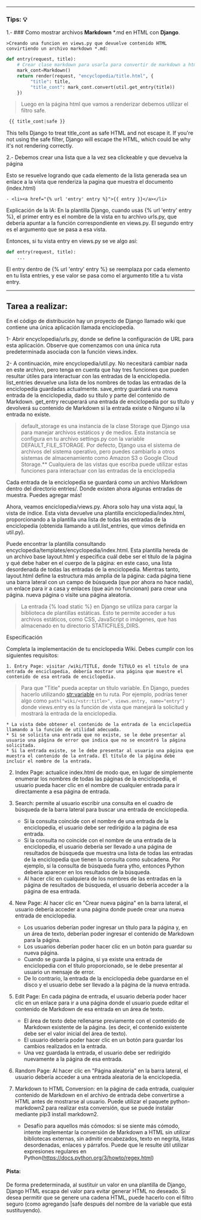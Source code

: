 
***
### Tips: :bulb:

1.- ### Como mostrar archivos **Markdown** *.md en HTML con **Django**.

    >Creando una funcion en views.py que devuelve contenido HTML convirtiendo un archivo markdown *.md:

    

```python
def entry(request, title):
    # Crear clase markdown para usarla para convertir de markdown a html
    mark_cont=Markdown()
    return render(request, "encyclopedia/title.html", {
         "title": title,
         "title_cont": mark_cont.convert(util.get_entry(title))
    })
``` 

   >Luego en la página html que vamos a renderizar debemos utilizar el filtro safe.

   ```python
    {{ title_cont|safe }}
   ```

This tells Django to treat title_cont as safe HTML and not escape it. If you're not using the safe filter, Django will escape the HTML, which could be why it's not rendering correctly.

2.- Debemos crear una lista que a la vez sea clickeable y que devuelva la página 

Esto se resuelve logrando que cada elemento de la lista generada sea un enlace a la vista que renderiza la pagina que muestra el documento (index.html)


    - <li><a href="{% url 'entry' entry %}">{{ entry }}</a></li>

Explicación de la IA: 
En la plantilla Django, cuando usas {% url 'entry' entry %}, el primer entry es el nombre de la vista en tu archivo urls.py, que debería apuntar a la función correspondiente en views.py. El segundo entry es el argumento que se pasa a esa vista.

Entonces, si tu vista entry en views.py se ve algo así:
```python
def entry(request, title):
    ...
```

El entry dentro de {% url 'entry' entry %} se reemplaza por cada elemento en tu lista entries, y ese valor se pasa como el argumento title a tu vista entry.

***
## Tarea a realizar:

En el código de distribución hay un proyecto de Django llamado wiki que contiene una única aplicación llamada enciclopedia.

1- Abrir encyclopedia/urls.py, donde se define la configuración de URL para esta aplicación. Observe que comenzamos con una única ruta predeterminada asociada con la función views.index.

2- A continuación, mire encyclopedia/util.py. No necesitará cambiar nada en este archivo, pero tenga en cuenta que hay tres funciones que pueden resultar útiles para interactuar con las entradas de la enciclopedia. list_entries devuelve una lista de los nombres de todas las entradas de la enciclopedia guardadas actualmente. save_entry guardará una nueva entrada de la enciclopedia, dado su título y parte del contenido de Markdown. get_entry recuperará una entrada de enciclopedia por su título y devolverá su contenido de Markdown si la entrada existe o Ninguno si la entrada no existe.

> default_storage es una instancia de la clase Storage que Django usa para manejar archivos estáticos y de medios. Esta instancia se configura en tu archivo settings.py con la variable DEFAULT_FILE_STORAGE. Por defecto, Django usa el sistema de archivos del sistema operativo, pero puedes cambiarlo a otros sistemas de almacenamiento como Amazon S3 o Google Cloud Storage.** Cualquiera de las vistas que escriba puede utilizar estas funciones para interactuar con las entradas de la enciclopedia

Cada entrada de la enciclopedia se guardará como un archivo Markdown dentro del directorio entries/. Donde existen ahora algunas entradas de muestra. Puedes agregar más!

Ahora, veamos enciclopedia/views.py. Ahora solo hay una vista aquí, la vista de índice. Esta vista devuelve una plantilla enciclopedia/index.html, proporcionando a la plantilla una lista de todas las entradas de la enciclopedia (obtenida llamando a util.list_entries, que vimos definida en util.py).

Puede encontrar la plantilla consultando encyclopedia/templates/encyclopedia/index.html. Esta plantilla hereda de un archivo base layout.html y especifica cuál debe ser el título de la página y qué debe haber en el cuerpo de la página: en este caso, una lista desordenada de todas las entradas de la enciclopedia. Mientras tanto, layout.html define la estructura más amplia de la página: cada página tiene una barra lateral con un campo de búsqueda (que por ahora no hace nada), un enlace para ir a casa y enlaces (que aún no funcionan) para crear una página. nueva página o visite una página aleatoria.

> La entrada {% load static %} en Django se utiliza para cargar la biblioteca de plantillas estáticas. Esto te permite acceder a tus archivos estáticos, como CSS, JavaScript o imágenes, que has almacenado en tu directorio STATICFILES_DIRS.


Especificación

Completa la implementación de tu enciclopedia Wiki. Debes cumplir con los siguientes requisitos:

    1. Entry Page: visitar /wiki/TITLE, donde TíTULO es el título de una entrada de enciclopedia, debería mostrar una página que muestre el contenido de esa entrada de enciclopedia.

> Para que "Title" pueda aceptar un título variable. En Django, puedes hacerlo utilizando <str:variable> en tu ruta. Por ejemplo, podrías tener algo como ```path("wiki/<str:title>", views.entry, name="entry")``` donde views.entry es la función de vista que manejará la solicitud y mostrará la entrada de la enciclopedia.


    * La vista debe obtener el contenido de la entrada de la enciclopedia llamando a la función de utilidad adecuada.
    * Si se solicita una entrada que no existe, se le debe presentar al usuario una página de error que indica que no se encontró la página solicitada.
    * Si la entrada existe, se le debe presentar al usuario una página que muestra el contenido de la entrada. El título de la página debe incluir el nombre de la entrada.

  2. Index Page: actualice index.html de modo que, en lugar de simplemente enumerar los nombres de todas las páginas de la enciclopedia, el usuario pueda hacer clic en el nombre de cualquier entrada para ir directamente a esa página de entrada.

  3. Search: permite al usuario escribir una consulta en el cuadro de búsqueda de la barra lateral para buscar una entrada de enciclopedia.
        * Si la consulta coincide con el nombre de una entrada de la enciclopedia, el usuario debe ser redirigido a la página de esa entrada.
        * Si la consulta no coincide con el nombre de una entrada de la enciclopedia, el usuario debería ser llevado a una página de resultados de búsqueda que muestra una lista de todas las entradas de la enciclopedia que tienen la consulta como subcadena. Por ejemplo, si la consulta de búsqueda fuera ytho, entonces Python debería aparecer en los resultados de la búsqueda.
       *  Al hacer clic en cualquiera de los nombres de las entradas en la página de resultados de búsqueda, el usuario debería acceder a la página de esa entrada.
  4. New Page: Al hacer clic en "Crear nueva página" en la barra lateral, el usuario debería acceder a una página donde puede crear una nueva entrada de enciclopedia.
        * Los usuarios deberían poder ingresar un título para la página y, en un área de texto, deberían poder ingresar el contenido de Markdown para la página.
        * Los usuarios deberían poder hacer clic en un botón para guardar su nueva página.
        * Cuando se guarda la página, si ya existe una entrada de enciclopedia con el título proporcionado, se le debe presentar al usuario un mensaje de error.
        * De lo contrario, la entrada de la enciclopedia debe guardarse en el disco y el usuario debe ser llevado a la página de la nueva entrada.

   5. Edit Page: En cada página de entrada, el usuario debería poder hacer clic en un enlace para ir a una página donde el usuario puede editar el contenido de Markdown de esa entrada en un área de texto.
        * El área de texto debe rellenarse previamente con el contenido de Markdown existente de la página. (es decir, el contenido existente debe ser el valor inicial del área de texto).
        * El usuario debería poder hacer clic en un botón para guardar los cambios realizados en la entrada.
        * Una vez guardada la entrada, el usuario debe ser redirigido nuevamente a la página de esa entrada.

   6. Random Page: Al hacer clic en "Página aleatoria" en la barra lateral, el usuario debería acceder a una entrada aleatoria de la enciclopedia.
   7. Markdown to HTML Conversion: en la página de cada entrada, cualquier contenido de Markdown en el archivo de entrada debe convertirse a HTML antes de mostrarse al usuario. Puede utilizar el paquete python-markdown2 para realizar esta conversión, que se puede instalar mediante pip3 install markdown2.
       * Desafío para aquellos más cómodos: si se siente más cómodo, intente implementar la conversión de Markdown a HTML sin utilizar bibliotecas externas, sin admitir encabezados, texto en negrita, listas desordenadas, enlaces y párrafos. Puede que le resulte útil utilizar expresiones regulares en Python(https://docs.python.org/3/howto/regex.html)

#### Pista:
De forma predeterminada, al sustituir un valor en una plantilla de Django, Django HTML escapa del valor para evitar generar HTML no deseado. Si desea permitir que se genere una cadena HTML, puede hacerlo con el filtro seguro (como agregando |safe después del nombre de la variable que está sustituyendo).